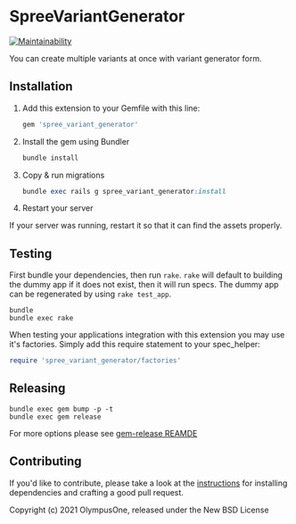 # SpreeVariantGenerator

[![Maintainability](https://api.codeclimate.com/v1/badges/cf0faa994f517e1ca8d0/maintainability)](https://codeclimate.com/github/olympusone/spree_variant_generator/maintainability)

You can create multiple variants at once with variant generator form.

## Installation

1. Add this extension to your Gemfile with this line:

    ```ruby
    gem 'spree_variant_generator'
    ```

2. Install the gem using Bundler

    ```ruby
    bundle install
    ```

3. Copy & run migrations

    ```ruby
    bundle exec rails g spree_variant_generator:install
    ```

4. Restart your server

  If your server was running, restart it so that it can find the assets properly.

## Testing

First bundle your dependencies, then run `rake`. `rake` will default to building the dummy app if it does not exist, then it will run specs. The dummy app can be regenerated by using `rake test_app`.

```shell
bundle
bundle exec rake
```

When testing your applications integration with this extension you may use it's factories.
Simply add this require statement to your spec_helper:

```ruby
require 'spree_variant_generator/factories'
```

## Releasing

```shell
bundle exec gem bump -p -t
bundle exec gem release
```

For more options please see [gem-release REAMDE](https://github.com/svenfuchs/gem-release)

## Contributing

If you'd like to contribute, please take a look at the
[instructions](CONTRIBUTING.md) for installing dependencies and crafting a good
pull request.

Copyright (c) 2021 OlympusOne, released under the New BSD License
